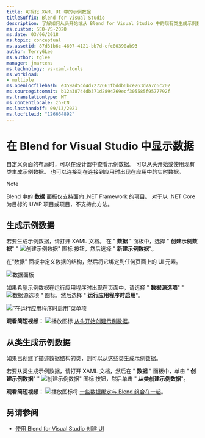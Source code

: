```yaml
---
title: 可视化 XAML UI 中的示例数据
titleSuffix: Blend for Visual Studio
description: 了解如何从头开始或从 Blend for Visual Studio 中的现有类生成示例数据。
ms.custom: SEO-VS-2020
ms.date: 03/06/2018
ms.topic: conceptual
ms.assetid: 87d31b6c-4607-4121-bb7d-cfc80390ab93
author: TerryGLee
ms.author: tglee
manager: jmartens
ms.technology: vs-xaml-tools
ms.workload:
- multiple
ms.openlocfilehash: e359ad5cd4d7272661fbddb6bce263d7a7c6c202
ms.sourcegitcommit: b12a38744db371d2894769ecf305585f9577792f
ms.translationtype: MT
ms.contentlocale: zh-CN
ms.lasthandoff: 09/13/2021
ms.locfileid: "126664892"
---
```

# <a name="display-data-in-blend-for-visual-studio"></a>在 Blend for Visual Studio 中显示数据

自定义页面的布局时，可以在设计器中查看示例数据。 可以从头开始或使用现有类生成示例数据。 也可以连接到在连接到应用时出现在应用中的实时数据。

> [!NOTE]
> Blend 中的 **数据** 面板仅支持面向 .NET Framework 的项目。 对于以 .NET Core 为目标的 UWP 项目或项目，不支持此方法。

## <a name="generate-sample-data"></a>生成示例数据

若要生成示例数据，请打开 XAML 文档。 在 " **数据** " 面板中，选择 " **创建示例数据**" " ![ 创建示例数据" 图标 ](../designers/media/30540d76-7256-43ce-b5d9-4b2edf3d339f.png) 按钮，然后选择 " **新建示例数据**"。

在“数据”  面板中定义数据的结构，然后将它绑定到任何页面上的 UI 元素。

![数据面板](../designers/media/496d7ebc-fe46-42f6-95a8-57b0e5be5d49.png)

如果希望示例数据在运行应用程序时出现在页面中，请选择 " **数据源选项**" " ![ 数据源选项 ](../designers/media/ae1fd260-4f84-420d-b196-45fde357d81d.png) " 图标，然后选择 " **运行应用程序时启用**"。

![“在运行应用程序时启用”菜单项](../designers/media/05d5356d-91bb-4e6b-b3f7-29b76852c4b3.png)

**观看简短视频：** ![播放图标 ](../designers/media/bldadminconsoleinitialconfigicon.PNG) [从头开始创建示例数据](https://www.bing.com/videos/search?q=blend%20data&qs=n&form=QBVR&pq=blend%20data&sc=8-7&sp=-1&sk=#view=detail&mid=F8F2449A76956D480FD2F8F2449A76956D480FD2&preserve-view=true)。

## <a name="generate-sample-data-from-a-class"></a>从类生成示例数据

如果已创建了描述数据结构的类，则可以从这些类生成示例数据。

若要从类生成示例数据，请打开 XAML 文档，然后在 " **数据** " 面板中，单击 " **创建示例数据**" " ![ 创建示例数据" 图标 ](../designers/media/30540d76-7256-43ce-b5d9-4b2edf3d339f.png) 按钮，然后单击 " **从类创建示例数据**"。

**观看简短视频：** ![播放图标将 ](../designers/media/bldadminconsoleinitialconfigicon.PNG) [一些数据绑定与 Blend 组合在一起](https://www.youtube.com/watch?v=LSwPB6CAvjg)。

## <a name="see-also"></a>另请参阅

- [使用 Blend for Visual Studio 创建 UI](../xaml-tools/creating-a-ui-by-using-blend-for-visual-studio.md)